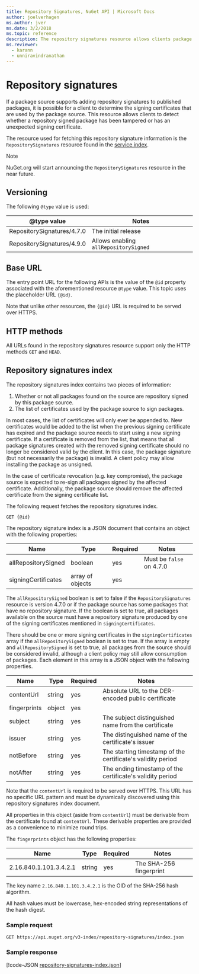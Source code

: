 ```yaml
---
title: Repository Signatures, NuGet API | Microsoft Docs
author: joelverhagen
ms.author: jver
ms.date: 3/2/2018
ms.topic: reference
description: The repository signatures resource allows clients package sources to announce their repository signing capabilities.
ms.reviewer: 
  - karann
  - unniravindranathan
---
```


# Repository signatures

If a package source supports adding repository signatures to published packages, it is possible for a client to
determine the signing certificates that are used by the package source. This resource allows clients to detect
whether a repository signed package has been tampered or has an unexpected signing certificate.

The resource used for fetching this repository signature information is the `RepositorySignatures` resource found in
the [service index](service-index.md).

> [!Note]
> NuGet.org will start announcing the `RepositorySignatures` resource in the near future.

## Versioning

The following `@type` value is used:

@type value                | Notes
-------------------------- | -----
RepositorySignatures/4.7.0 | The initial release
RepositorySignatures/4.9.0 | Allows enabling `allRepositorySigned`

## Base URL

The entry point URL for the following APIs is the value of the `@id` property associated with the aforementioned
resource `@type` value. This topic uses the placeholder URL `{@id}`.

Note that unlike other resources, the `{@id}` URL is required to be served over HTTPS.

## HTTP methods

All URLs found in the repository signatures resource support only the HTTP methods `GET` and `HEAD`.

## Repository signatures index

The repository signatures index contains two pieces of information:

1. Whether or not all packages found on the source are repository signed by this package source.
1. The list of certificates used by the package source to sign packages.

In most cases, the list of certificates will only ever be appended to. New certificates would be added to the list when
the previous signing certificate has expired and the package source needs to start using a new signing certificate. If
a certificate is removed from the list, that means that all package signatures created with the removed signing
certificate should no longer be considered valid by the client. In this case, the package signature (but not
necessarily the package) is invalid. A client policy may allow installing the package as unsigned.

In the case of certificate revocation (e.g. key compromise), the package source is expected to re-sign all packages signed by the affected certificate. Additionally, the package source should remove the affected certificate from the
signing certificate list.

The following request fetches the repository signatures index.

    GET {@id}

The repository signature index is a JSON document that contains an object with the following properties:

Name                | Type             | Required | Notes
------------------- | ---------------- | -------- | -----
allRepositorySigned | boolean          | yes      | Must be `false` on 4.7.0
signingCertificates | array of objects | yes      | 

The `allRepositorySigned` boolean is set to false if the `RepositorySignatures` resource is version 4.7.0 or
if the package source has some packages that have no repository signature. If the boolean is set to true, all
packages available on the source must have a repository signature produced by one of the signing certificates
mentioned in `signingCertificates`.

There should be one or more signing certificates in the `signingCertificates` array if the `allRepositorySigned` boolean
is set to true. If the array is empty and `allRepositorySigned` is set to true, all packages from the source should be
considered invalid, although a client policy may still allow consumption of packages. Each element in this array is a
JSON object with the following properties.

Name         | Type   | Required | Notes
------------ | ------ | -------- | -----
contentUrl   | string | yes      | Absolute URL to the DER-encoded public certificate
fingerprints | object | yes      |
subject      | string | yes      | The subject distinguished name from the certificate
issuer       | string | yes      | The distinguished name of the certificate's issuer
notBefore    | string | yes      | The starting timestamp of the certificate's validity period
notAfter     | string | yes      | The ending timestamp of the certificate's validity period

Note that the `contentUrl` is required to be served over HTTPS. This URL has no specific URL pattern and must be
dynamically discovered using this repository signatures index document. 

All properties in this object (aside from `contentUrl`) must be derivable from the certificate found at `contentUrl`.
These derivable properties are provided as a convenience to minimize round trips.

The `fingerprints` object has the following properties:

Name                   | Type   | Required | Notes
---------------------- | ------ | -------- | -----
2.16.840.1.101.3.4.2.1 | string | yes      | The SHA-256 fingerprint

The key name `2.16.840.1.101.3.4.2.1` is the OID of the SHA-256 hash algorithm.

All hash values must be lowercase, hex-encoded string representations of the hash digest.

### Sample request

    GET https://api.nuget.org/v3-index/repository-signatures/index.json

### Sample response

[!code-JSON [repository-signatures-index.json](./_data/repository-signatures-index.json)]
